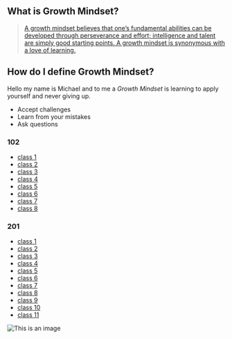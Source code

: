 ## What is Growth Mindset? 
>    [A growth mindset believes that one’s fundamental abilities can be developed through perseverance and effort; intelligence and talent are simply good starting points. A growth mindset is synonymous with a love of learning.](https://www.atlassian.com/blog/inside-atlassian/growth-mindset) 

## How do I define Growth Mindset?

 Hello my name is Michael and to me a _Growth Mindset_ is learning to apply yourself and never giving up.

- Accept challenges
- Learn from your mistakes
- Ask questions
                                      
### 102
- [class 1](read1.md) 
- [class 2](read2.md) 
- [class 3](read3.md) 
- [class 4](read4.md)
- [class 5](read5.md) 
- [class 6](read6.md) 
- [class 7](read7.md)
- [class 8](read8.md)

### 201
- [class 1](class-01.md)
- [class 2](class-02.md)
- [class 3](class-03.md)
- [class 4](class-04.md)
- [class 5](class-05.md)
- [class 6](class-06.md)
- [class 7](class-07.md)
- [class 8](class-08.md)
- [class 9](.md)
- [class 10](.md)
- [class 11](.md)


![This is an image](https://i2.wp.com/atlassianblog.wpengine.com/wp-content/uploads/NewGrowthMindset2.png?resize=768%2C960&ssl=1)
